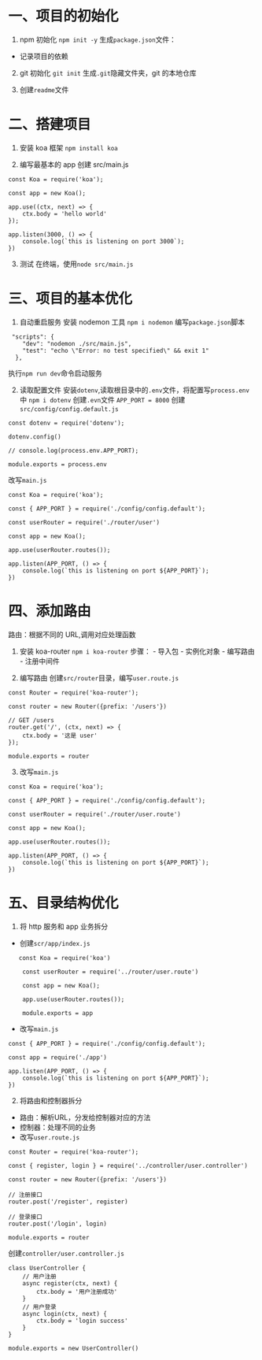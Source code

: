 # 一、项目的初始化

1. npm 初始化
   `npm init -y`
   生成`package.json`文件：

- 记录项目的依赖

2. git 初始化
   `git init`
   生成`.git`隐藏文件夹，git 的本地仓库

3. 创建`readme`文件

# 二、搭建项目

1. 安装 koa 框架
   `npm install koa`

2. 编写最基本的 app
   创建 src/main.js

```
const Koa = require('koa');

const app = new Koa();

app.use((ctx, next) => {
    ctx.body = 'hello world'
});

app.listen(3000, () => {
    console.log(`this is listening on port 3000`);
})
```

3. 测试
   在终端，使用`node src/main.js`

# 三、项目的基本优化

1. 自动重启服务
   安装 nodemon 工具
   `npm i nodemon`
   编写`package.json`脚本

```
 "scripts": {
    "dev": "nodemon ./src/main.js",
    "test": "echo \"Error: no test specified\" && exit 1"
  },
```

执行`npm run dev`命令启动服务

2. 读取配置文件
   安装`dotenv`,读取根目录中的`.env`文件，将配置写`process.env`中
   `npm i dotenv`
   创建`.evn`文件
   `APP_PORT = 8000`
   创建`src/config/config.default.js`

```
const dotenv = require('dotenv');

dotenv.config()

// console.log(process.env.APP_PORT);

module.exports = process.env

```

改写`main.js`

```
const Koa = require('koa');

const { APP_PORT } = require('./config/config.default');

const userRouter = require('./router/user')

const app = new Koa();

app.use(userRouter.routes());

app.listen(APP_PORT, () => {
    console.log(`this is listening on port ${APP_PORT}`);
})
```

# 四、添加路由

路由：根据不同的 URL,调用对应处理函数

1. 安装 koa-router
   `npm i koa-router`
   步骤： - 导入包 - 实例化对象 - 编写路由 - 注册中间件

2. 编写路由
   创建`src/router`目录，编写`user.route.js`

```
const Router = require('koa-router');

const router = new Router({prefix: '/users'})

// GET /users
router.get('/', (ctx, next) => {
    ctx.body = '这是 user'
});

module.exports = router
```

3. 改写`main.js`

```
const Koa = require('koa');

const { APP_PORT } = require('./config/config.default');

const userRouter = require('./router/user.route')

const app = new Koa();

app.use(userRouter.routes());

app.listen(APP_PORT, () => {
    console.log(`this is listening on port ${APP_PORT}`);
})
```

# 五、目录结构优化

1. 将 http 服务和 app 业务拆分
- 创建`scr/app/index.js`
```
   const Koa = require('koa')

    const userRouter = require('../router/user.route')

    const app = new Koa();

    app.use(userRouter.routes());

    module.exports = app  
```
- 改写`main.js`
```
const { APP_PORT } = require('./config/config.default');

const app = require('./app')

app.listen(APP_PORT, () => {
    console.log(`this is listening on port ${APP_PORT}`);
})
```

2. 将路由和控制器拆分
- 路由：解析URL，分发给控制器对应的方法
- 控制器：处理不同的业务
- 改写`user.route.js`
```
const Router = require('koa-router');

const { register, login } = require('../controller/user.controller')

const router = new Router({prefix: '/users'})

// 注册接口
router.post('/register', register)

// 登录接口
router.post('/login', login)

module.exports = router
```
创建`controller/user.controller.js`
```
class UserController {
    // 用户注册
    async register(ctx, next) {
        ctx.body = '用户注册成功'
    }
    // 用户登录
    async login(ctx, next) {
        ctx.body = 'login success'
    }
}

module.exports = new UserController()
```
